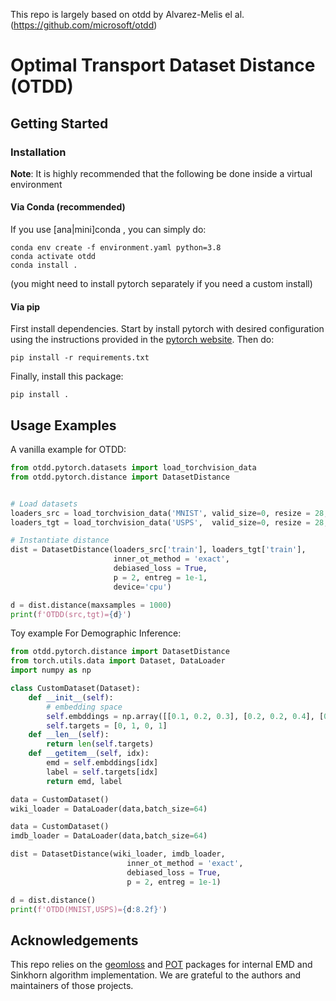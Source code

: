 This repo is largely based on otdd by Alvarez-Melis el al. (https://github.com/microsoft/otdd)

# Optimal Transport Dataset Distance (OTDD)

## Getting Started

### Installation

**Note**: It is highly recommended that the following be done inside a virtual environment


#### Via Conda (recommended)

If you use [ana|mini]conda , you can simply do:

```
conda env create -f environment.yaml python=3.8
conda activate otdd
conda install .
```

(you might need to install pytorch separately if you need a custom install)

#### Via pip

First install dependencies. Start by install pytorch with desired configuration using the instructions provided in the [pytorch website](https://pytorch.org/get-started/locally/). Then do:
```
pip install -r requirements.txt
```
Finally, install this package:
```
pip install .
```

## Usage Examples

A vanilla example for OTDD:

```python
from otdd.pytorch.datasets import load_torchvision_data
from otdd.pytorch.distance import DatasetDistance


# Load datasets
loaders_src = load_torchvision_data('MNIST', valid_size=0, resize = 28, maxsize=2000)[0]
loaders_tgt = load_torchvision_data('USPS',  valid_size=0, resize = 28, maxsize=2000)[0]

# Instantiate distance
dist = DatasetDistance(loaders_src['train'], loaders_tgt['train'],
                       inner_ot_method = 'exact',
                       debiased_loss = True,
                       p = 2, entreg = 1e-1,
                       device='cpu')

d = dist.distance(maxsamples = 1000)
print(f'OTDD(src,tgt)={d}')

```

Toy example For Demographic Inference:

```python
from otdd.pytorch.distance import DatasetDistance
from torch.utils.data import Dataset, DataLoader
import numpy as np

class CustomDataset(Dataset):
    def __init__(self):
        # embedding space
        self.embddings = np.array([[0.1, 0.2, 0.3], [0.2, 0.2, 0.4], [0.1, 0.1, 0.1], [0.2, 0.2, 0.5]])
        self.targets = [0, 1, 0, 1]
    def __len__(self):
        return len(self.targets)
    def __getitem__(self, idx):
        emd = self.embddings[idx]
        label = self.targets[idx]
        return emd, label

data = CustomDataset()
wiki_loader = DataLoader(data,batch_size=64)

data = CustomDataset()
imdb_loader = DataLoader(data,batch_size=64)

dist = DatasetDistance(wiki_loader, imdb_loader,
                          inner_ot_method = 'exact',
                          debiased_loss = True,
                          p = 2, entreg = 1e-1)

d = dist.distance()
print(f'OTDD(MNIST,USPS)={d:8.2f}')
```


## Acknowledgements

This repo relies on the [geomloss](https://www.kernel-operations.io/geomloss/) and [POT](https://pythonot.github.io/) packages for internal EMD and Sinkhorn algorithm implementation. We are grateful to the authors and maintainers of those projects.
